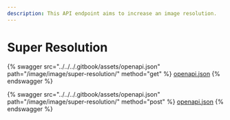 ```yaml
---
description: This API endpoint aims to increase an image resolution.
---
```


# Super Resolution

{% swagger src="../../../.gitbook/assets/openapi.json" path="/image/image/super-resolution/" method="get" %}
[openapi.json](../../../.gitbook/assets/openapi.json)
{% endswagger %}

{% swagger src="../../../.gitbook/assets/openapi.json" path="/image/image/super-resolution/" method="post" %}
[openapi.json](../../../.gitbook/assets/openapi.json)
{% endswagger %}
